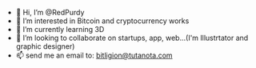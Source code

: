 - 👋 Hi, I’m @RedPurdy
- 👀 I’m interested in Bitcoin and cryptocurrency works
- 🌱 I’m currently learning 3D
- 💞️ I’m looking to collaborate on startups, app, web...(I'm Illustrtator and graphic designer)
- 📫 send me an email to: bitligion@tutanota.com

<!---
RedPurdy/RedPurdy is a ✨ special ✨ repository because its `README.md` (this file) appears on your GitHub profile.
You can click the Preview link to take a look at your changes.
--->
